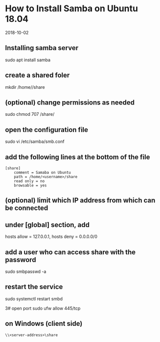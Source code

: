 # How to Install Samba on Ubuntu 18.04
2018-10-02

## Installing samba server
sudo apt install samba

## create a shared foler
mkdir /home/<username>/share

## (optional) change permissions as needed
sudo chmod 707 /share/

## open the configuration file
sudo vi /etc/samba/smb.conf
## add the following lines at the bottom of the file
```
[share]
    comment = Samaba on Ubuntu
    path = /home/<username>/share
    read only = no
    browsable = yes
```

## (optional) limit which IP address from which can be connected
## under [global] section, add
hosts allow = 127.0.0.1, <IP address>
hosts deny = 0.0.0.0/0

## add a user who can access share with the password
sudo smbpasswd -a <username>

## restart the service
sudo systemctl restart smbd

3# open port
sudo ufw allow 445/tcp

## on Windows (client side)
`\\<server-address>\share`
